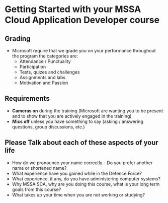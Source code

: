 # Getting Started with your MSSA Cloud Application Developer course

## Grading

- Microsoft require that we grade you on your performance throughout the program the categories are:
  - Attendance / Punctuality 
  - Participation
  - Tests, quizes and challenges
  - Assignments and labs
  - Motivation and Passion

## Requirements

- **Cameras on** during the training (Microsoft are wanting you to be present and to show that you are actively engaged in the training)
- **Mics off** unless you have something to say (asking / answering questions, group discussions, etc.)


## Please Talk about each of these aspects of your life

- How do we pronounce your name correctly - Do you prefer another name or shortened name?
- What experience have you gained while in the Defence Force?
- What experience, if any, do you have administering computer systems?
- Why MSSA SCA, why are you doing this course, what is your long term goals from this course?
- What takes up your time when you are not working or studying?
